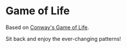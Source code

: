 # Game of Life

Based on [Conway's Game of Life](https://www.conwaylife.com/wiki/Conway%27s_Game_of_Life).

Sit back and enjoy the ever-changing patterns!
